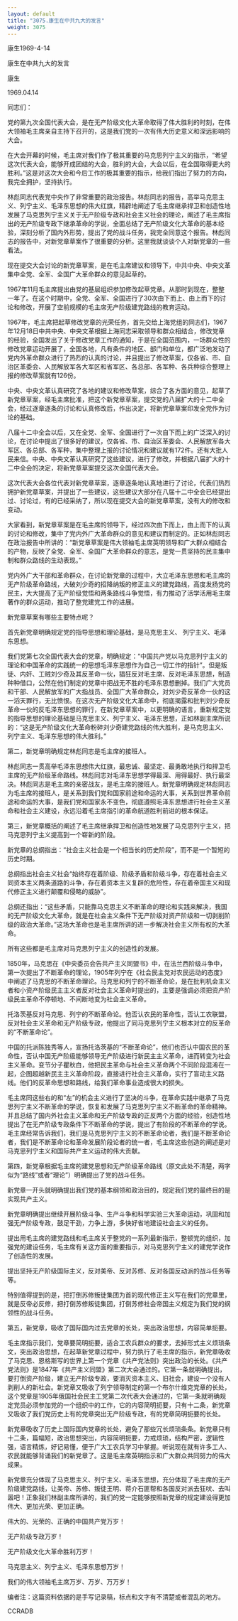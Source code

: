 ```yaml
---
layout: default
title: "3075.康生在中共九大的发言"
weight: 3075
---
```


康生1969-4-14

康生在中共九大的发言

康生

1969.04.14

同志们：

党的第九次全国代表大会，是在无产阶级文化大革命取得了伟大胜利的时刻，在伟大领袖毛主席亲自主持下召开的，这是我们党的一次有伟大历史意义和深远影响的大会。

在大会开幕的时候，毛主席对我们作了极其重要的马克思列宁主义的指示，“希望这次代表大会，能够开成团结的大会，胜利的大会，大会以后，在全国取得更大的胜利。”这是对这次大会和今后工作的极其重要的指示，给我们指出了努力的方向，我完全拥护，坚持执行。

林彪同志代表党中央作了非常重要的政治报告。林彪同志的报告，高举马克思主义、列宁主义、毛泽东思想的伟大红旗，精辟地阐述了毛主席继承捍卫和创造性地发展了马克思列宁主义关于无产阶级专政和社会主义社会的理论，阐述了毛主席指出的无产阶级专政下继承革命的学说，全面总结了无产阶级文化大革命的基本经验，深刻分析了国内外形势，提出了党的战斗任务，我完全同意这个报告。林彪同志的报告中，对新党章草案作了很重要的分析。这里我就谈谈个人对新党章的一些看法。

现在提交大会讨论的新党章草案，是在毛主席建议和领导下，中共中央、中央文革集中全党、全军、全国广大革命群众的意见起草的。

1967年11月毛主席提出由党的基层组织参加修改起草党章。从那时到现在，整整一年了。在这个时期中，全党、全军、全国进行了30次由下而上、由上而下的讨论和修改，开展了空前规模的毛主席无产阶级建党路线的教育运动。

1967年，毛主席把起草修改党章的光荣任务，首先交给上海党组的同志们，1967年12月18日中共中央、中央文革根据上海同志采取领导和群众相结合，修改党章的经验，全国发出了关于修改党章工作的通知，于是在全国范围内，一场群众性的修改党章运动开展了，全国各地，凡有条件的地区、部门和单位，都广泛地发动了党内外革命群众进行了热烈的认真的讨论，并且提出了修改草案，仅各省、市、自治区革委会、人民解放军各大军区和省军区、各总部、各军种、各兵种综合整理上报的修改草案就有126份。

中央、中央文革认真研究了各地的建议和修改草案，综合了各方面的意见，起草了新党章草案，经毛主席批准，把这个新党章草案，提交党的八届扩大的十二中全会，经过逐章逐条的讨论和认真修改后，作出决定，将新党章草案印发全党作为讨论的基础。

八届十二中全会以后，又在全党、全军、全国进行了一次自下而上的广泛深入的讨论，在讨论中提出了很多好的建议，仅各省、市、自治区革委会、人民解放军各大军区、各总部、各军种，集中整理上报的讨论情况和建议就有172件。还有大批人民来信。中央、中央文革认真研究了这些建议，进行了修改，并根据八届扩大的十二中全会的决定，将新党章草案提交这次全国代表大会。

这次代表大会各位代表对新党章草案，逐章逐条地认真地进行了讨论，代表们热烈拥护新党章草案，并提出了一些建议，这些建议大部分在八届十二中全会已经提出过、讨论过，有的已经采纳了，所以现在提交大会的新党章草案，没有大的修改和变动。

大家看到，新党章草案是在毛主席的领导下，经过四次由下而上，由上而下的认真的讨论和修改，集中了党内外广大革命群众的意见和建议而制定的。正如林彪同志在政治报告中所讲的：“新党章草案是伟大领袖毛主席英明领导和广大群众相结合的产物，反映了全党、全军、全国广大革命群众的意志，是党一贯坚持的民主集中制和群众路线的生动表现。”

党内外广大干部和革命群众，在讨论新党章的过程中，大立毛泽东思想和毛主席的无产阶级革命路线，大破刘少奇的招降纳叛的修正主义的建党路线，高度发扬党的民主，大大提高了无产阶级觉悟和两条路线斗争觉悟，有力推动了活学活用毛主席著作的群众运动，推动了整党建党工作的进展。

新党章草案有哪些主要特点呢？

首先新党章明确规定党的指导思想和理论基础，是马克思主义、 列宁主义、毛泽东思想。

我们党第七次全国代表大会的党章，明确规定：“中国共产党以马克思列宁主义的理论和中国革命的实践统一的思想毛泽东思想作为自己一切工作的指针”。但是叛徒、内奸、工贼刘少奇及其反革命一伙，猖狂反对毛主席、反对毛泽东思想，制造种种借口，公然在他们制定的党章中把战无不胜的毛泽东思想删掉。我们广大党员和干部、人民解放军的广大指战员、全国广大革命群众，对刘少奇反革命一伙的这一滔天罪行，无比愤恨。在这次无产阶级文化大革命中，彻底揭露和批判刘少奇反革命一伙的反毛泽东思想的罪行，在新党章草案中，以更明确的语言，重新规定党的指导思想的理论基础是马克思主义、列宁主义、毛泽东思想，正如林副主席所说的：“这是无产阶级文化大革命粉碎刘少奇建党路线的伟大胜利，是马克思主义、列宁主义、毛泽东思想的伟大胜利。”

第二，新党章明确规定林彪同志是毛主席的接班人。

林彪同志一贯高举毛泽东思想伟大红旗，最忠诚、最坚定、最勇敢地执行和捍卫毛主席的无产阶级革命路线。林彪同志对毛泽东思想学得最深、用得最好、执行最坚决。林彪同志是毛主席的亲密战友，是毛主席的接班人。新党章明确规定林彪同志为毛主席的接班人，是关系到我们党和国家前途和命运的大事，关系到世界革命前途和命运的大事，是我们党和国家永不变色，彻底遵照毛泽东思想进行社会主义革命和社会主义建设，永远沿着毛主席指引的革命航道胜利前进的根本保证。

第三，新党章概括的阐述了毛主席继承捍卫和创造性地发展了马克思列宁主义，把马克思列宁主义提高到一个崭新的阶段。

新党章的总纲指出：“社会主义社会是一个相当长的历史阶段”，而不是一个暂短的历史时期。

总纲指出社会主义社会“始终存在着阶级、阶级矛盾和阶级斗争，存在着社会主义同资本主义两条道路的斗争，存在着资本主义复辟的危险性，存在着帝国主义和现代修正主义进行颠覆和侵略的威胁”。

总纲还指出：“这些矛盾，只能靠马克思主义不断革命的理论和实践来解决，我国的无产阶级文化大革命，就是在社会主义条件下无产阶级对资产阶级和一切剥削阶级的政治大革命。”这场大革命也是毛主席所讲的进一步解决社会主义所有权的大革命。

所有这些都是毛主席对马克思列宁主义的创造性的发展。

1850年，马克思在《中央委员会告共产主义同盟书》中，在法兰西阶级斗争中，第一次提出了不断革命的理论，1905年列宁在《社会民主党对农民运动的态度》中阐述了马克思的不断革命理论。马克思和列宁的不断革命论，是在批判机会主义者和小资产阶级民主主义者反对社会主义革命时提出的，主要是强调必须把资产阶级民主革命不停顿地、不间断地变为社会主义革命。

托洛茨基反对马克思、列宁的不断革命论。他否认农民的革命性，否认工农联盟，反对社会主义革命和无产阶级专政，他提出了同马克思列宁主义根本对立的反革命的“不断革命论”。

中国的托派陈独秀等人，宣扬托洛茨基的“不断革命论”，他们也否认中国农民的革命性，否认中国无产阶级能够领导无产阶级进行新民主主义革命，进而转变为社会主义革命。变节分子瞿秋白，他把民主革命与社会主义革命两个不同阶段混淆在一起，企图超越新民主主义革命阶段，直接进行社会主义革命，实行了盲动主义路线。他们的反革命思想和路线，给我们革命事业造成很大的损失。

毛主席同这些右的和“左”的机会主义进行了坚决的斗争，在革命实践中继承了马克思列宁主义不断革命的学说，恢复和发展了马克思列宁主义不断革命的革命精神。并且总结了国内外社会主义革命和无产阶级专政的正反两个方面的经验，创造性地提出了在无产阶级专政条件下不断革命的学说，提出了有阶段的不断革命的学说。毛主席经常告诉我们，我们是马克思列宁主义的不断革命论者，我们是不断革命论者，我们是不断革命论和革命发展阶段论者的统一者，毛主席这些创造的阐述是对马克思列宁主义和国际共产主义运动的伟大贡献。

第四，新党章根据毛主席的建党思想和无产阶级革命路线（原文此处不清楚，两字似为“路线”或者“理论”）明确提出了党的战斗任务。

新党章一开头就明确提出我们党的基本纲领和政治目的，规定我们党的最终目的是实现共产主义。

新党章明确提出继续开展阶级斗争、生产斗争和科学实验三大革命运动，巩固和加强无产阶级专政，鼓足干劲，力争上游，多快好省地建设社会主义的任务。

提出用毛主席的建党路线和毛主席关于整党的一系列最新指示，整顿党的组织，加强党的建设任务，毛主席有关这方面的重要指示，对马克思列宁主义的建党学说作了创造性的发展。

提出坚持无产阶级国际主义，反对美帝、反对苏修、反对各国反动派的战斗任务等等。

特别值得提到的是，把打倒苏修叛徒集团为首的现代修正主义写在我们的党章里，就是反帝必反修，把打倒苏修叛徒集团，打倒苏修社会帝国主义规定为我们党的纲领性的战斗任务。

第五，新党章，吸收了国际国内过去党章的长处，突出政治思想，内容简单扼要。

毛主席指示我们，党章要简明扼要，适合工农兵群众的要求，去掉形式主义烦琐条文，突出政治思想，在起草新党章过程中，努力执行了毛主席的指示，新党章吸收了马克思、恩格斯写的世界上第一个党章《共产党法则》突出政治的长处。《共产党法则》是1847年《共产主义同盟》第二次大会通过的。它第一条就明确提出，要打倒资产阶级，建立无产阶级专政，要消灭资本主义、旧社会，建设一个没有人剥削人的新社会。新党章又吸收了列宁领导制定的第一个布尔什维克党章的长处，这个党章是1905年俄国社会民主工党第二次代表大会通过的，它第一条就明确规定党员必须参加党的一个组织中的工作，它的内容简明扼要，只有十二条，新党章又吸收了我们党历史上有的党章突出无产阶级专政，有的党章简明扼要的长处。

新党章吸收了历史上国际国内党章的长处，避免了那些冗长烦琐条条。新党章只有十二条，篇幅短，政治思想突出，内容简明扼要，力戒烦琐，结构严密，逻辑性强，语言精炼，好记易懂，便于广大工农兵学习中掌握。听说现在就有许多工人、农民就能够背诵我们的新党章了。这是毛主席英明指示和广大群众共同努力的伟大成果。

新党章充分体现了马克思主义、列宁主义、毛泽东思想，充分体现了毛主席的无产阶级建党路线，让美帝、苏修、叛徒王明、蒋介石匪帮和各国反对派去狂吠、去叫嚣吧！正象我们林副主席所讲的，我们的党一定能够按照新党章的规定建设得更加伟大、更加光荣、更加正确。

伟大的、光荣的、正确的中国共产党万岁！

无产阶级专政万岁！

无产阶级文化大革命胜利万岁！

马克思主义、列宁主义、毛泽东思想万岁！

我们的伟大领袖毛主席万岁、万岁、万万岁！

编者注：这篇资料依据的是手写记录稿，标点和文字有不清楚或者混乱的地方。

CCRADB

